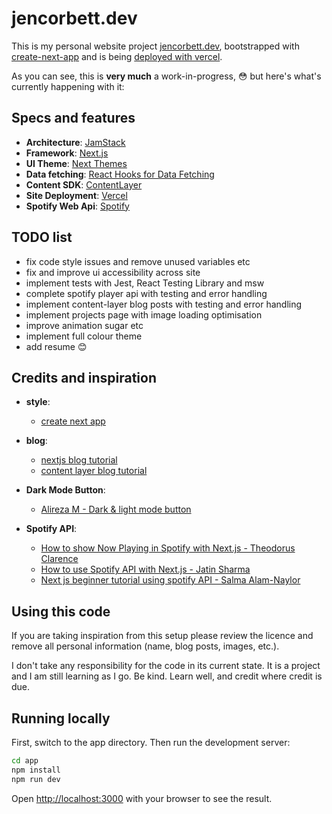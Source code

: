 # jencorbett.dev

This is my personal website project [jencorbett.dev](https://jencorbett.dev), bootstrapped with [create-next-app](https://github.com/vercel/next.js/tree/canary/packages/create-next-app) and is being [deployed with vercel](https://github.com/ajenstory/portfolio/deployments).

As you can see, this is **very much** a work-in-progress, :flushed: but here's what's currently happening with it:

## Specs and features

- **Architecture**: [JamStack](https://jamstack.org/)
- **Framework**: [Next.js](https://nextjs.org/)
- **UI Theme**: [Next Themes](https://github.com/pacocoursey/next-themes)
- **Data fetching**: [React Hooks for Data Fetching](https://swr.vercel.app/)
- **Content SDK**: [ContentLayer](https://www.contentlayer.dev/)
- **Site Deployment**: [Vercel](https://vercel.com)
- **Spotify Web Api**: [Spotify](https://developer.spotify.com/documentation/web-api)

## TODO list
- fix code style issues and remove unused variables etc
- fix and improve ui accessibility across site
- implement tests with Jest, React Testing Library and msw
- complete spotify player api with testing and error handling
- implement content-layer blog posts with testing and error handling
- implement projects page with image loading optimisation
- improve animation sugar etc
- implement full colour theme
- add resume :blush:

## Credits and inspiration

- **style**:

  - [create next app](https://nextjs.org/docs/api-reference/create-next-app)

- **blog**:

  - [nextjs blog tutorial](https://nextjs.org/learn/foundations/about-nextjs?utm_source=next-site&utm_medium=nav-cta&utm_campaign=next-website)
  - [content layer blog tutorial](https://www.contentlayer.dev/docs/getting-started)

- **Dark Mode Button**:

  - [Alireza M - Dark & light mode button](https://codepen.io/alireza82/pen/poRqBOq)

- **Spotify API**:
  - [How to show Now Playing in Spotify with Next.js - Theodorus Clarence](https://theodorusclarence.com/blog/spotify-now-playing)
  - [How to use Spotify API with Next.js - Jatin Sharma](https://dev.to/j471n/how-to-use-spotify-api-with-nextjs-50o5)
  - [Next js beginner tutorial using spotify API - Salma Alam-Naylor](https://whitep4nth3r.com/blog/next-js-beginner-tutorial-using-spotify-api/)

## Using this code

If you are taking inspiration from this setup please review the licence and remove all personal information (name, blog posts, images, etc.).

I don't take any responsibility for the code in its current state. It is a project and I am still learning as I go. Be kind. Learn well, and credit where credit is due.

## Running locally

First, switch to the app directory.
Then run the development server:

```bash
cd app
npm install
npm run dev
```

Open [http://localhost:3000](http://localhost:3000) with your browser to see the
result.
